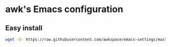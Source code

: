 # awk's Emacs configuration

## Easy install

```bash
wget -O- https://raw.githubusercontent.com/awkspace/emacs-settings/master/install.sh | bash
```
